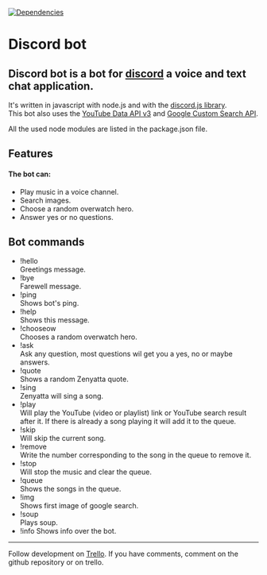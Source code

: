 [![Dependencies](https://david-dm.org/JWOverschot/discord-bot.svg)](https://david-dm.org/JWOverschot/discord-bot)
# Discord bot

## Discord bot is a bot for [discord](https://discordapp.com/) a voice and text chat application.

It's written in javascript with node.js and with the [discord.js library](https://discord.js.org/).  
This bot also uses the [YouTube Data API v3](https://developers.google.com/youtube/v3/) and [Google Custom Search API](https://developers.google.com/custom-search/json-api/v1/overview).

All the used node modules are listed in the package.json file.

## Features

#### The bot can:
- Play music in a voice channel.  
- Search images.
- Choose a random overwatch hero.
- Answer yes or no questions.

## Bot commands  

- !hello  
Greetings message.  
- !bye  
Farewell message.  
- !ping  
Shows bot's ping.  
- !help  
Shows this message.  
- !chooseow  
Chooses a random overwatch hero.  
- !ask  
Ask any question, most questions wil get you a yes, no or maybe answers.  
- !quote  
Shows a random Zenyatta quote.  
- !sing  
Zenyatta will sing a song.  
- !play  
Will play the YouTube (video or playlist) link or YouTube search result after it. If there is already a song playing it will add it to the queue.  
- !skip  
Will skip the current song.  
- !remove  
Write the number corresponding to the song in the queue to remove it.  
- !stop  
Will stop the music and clear the queue.  
- !queue  
Shows the songs in the queue.  
- !img  
Shows first image of google search.  
- !soup  
Plays soup.  
- !info
Shows info over the bot.

---

Follow development on [Trello](https://trello.com/b/iGHCrvUd).
If you have comments, comment on the github repository or on trello.
